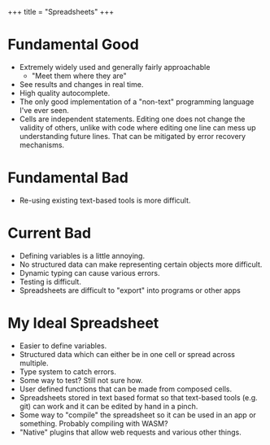 +++
title = "Spreadsheets"
+++

# Fundamental Good
* Extremely widely used and generally fairly approachable
  * "Meet them where they are"
* See results and changes in real time.
* High quality autocomplete.
* The only good implementation of a "non-text" programming language I've ever
  seen.
* Cells are independent statements. Editing one does not change the validity of
  others, unlike with code where editing one line can mess up understanding
  future lines. That can be mitigated by error recovery mechanisms.

# Fundamental Bad
* Re-using existing text-based tools is more difficult.

# Current Bad
* Defining variables is a little annoying.
* No structured data can make representing certain objects more difficult.
* Dynamic typing can cause various errors.
* Testing is difficult.
* Spreadsheets are difficult to "export" into programs or other apps

# My Ideal Spreadsheet
* Easier to define variables.
* Structured data which can either be in one cell or spread across multiple.
* Type system to catch errors.
* Some way to test? Still not sure how.
* User defined functions that can be made from composed cells.
* Spreadsheets stored in text based format so that text-based tools (e.g. git)
  can work and it can be edited by hand in a pinch.
* Some way to "compile" the spreadsheet so it can be used in an app or
  something. Probably compiling with WASM?
* "Native" plugins that allow web requests and various other things.
